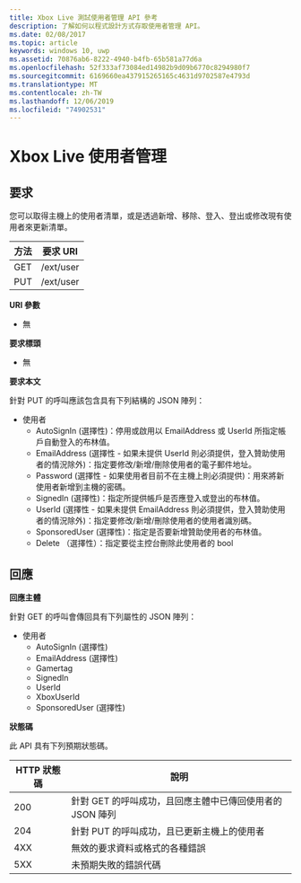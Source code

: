 ```yaml
---
title: Xbox Live 測試使用者管理 API 參考
description: 了解如何以程式設計方式存取使用者管理 API。
ms.date: 02/08/2017
ms.topic: article
keywords: windows 10, uwp
ms.assetid: 70876ab6-8222-4940-b4fb-65b581a77d6a
ms.openlocfilehash: 52f333af73084ed14982b9d09b6770c8294980f7
ms.sourcegitcommit: 6169660ea437915265165c4631d9702587e4793d
ms.translationtype: MT
ms.contentlocale: zh-TW
ms.lasthandoff: 12/06/2019
ms.locfileid: "74902531"
---
```

# <a name="xbox-live-user-management"></a>Xbox Live 使用者管理

## <a name="request"></a>要求

您可以取得主機上的使用者清單，或是透過新增、移除、登入、登出或修改現有使用者來更新清單。

| 方法        | 要求 URI     | 
| ------------- |-----------------|
| GET           | /ext/user |
| PUT           | /ext/user |


**URI 參數**

* 無

**要求標頭**

* 無

**要求本文**

針對 PUT 的呼叫應該包含具有下列結構的 JSON 陣列：

* 使用者
  * AutoSignIn (選擇性)：停用或啟用以 EmailAddress 或 UserId 所指定帳戶自動登入的布林值。
  * EmailAddress (選擇性 - 如果未提供 UserId 則必須提供，登入贊助使用者的情況除外)：指定要修改/新增/刪除使用者的電子郵件地址。
  * Password (選擇性 - 如果使用者目前不在主機上則必須提供)：用來將新使用者新增到主機的密碼。
  * SignedIn (選擇性)：指定所提供帳戶是否應登入或登出的布林值。
  * UserId (選擇性 - 如果未提供 EmailAddress 則必須提供，登入贊助使用者的情況除外)：指定要修改/新增/刪除使用者的使用者識別碼。
  * SponsoredUser (選擇性)：指定是否要新增贊助使用者的布林值。
  * Delete （選擇性）：指定要從主控台刪除此使用者的 bool

## <a name="response"></a>回應

**回應主體**

針對 GET 的呼叫會傳回具有下列屬性的 JSON 陣列：

* 使用者
  * AutoSignIn (選擇性)
  * EmailAddress (選擇性)
  * Gamertag
  * SignedIn
  * UserId
  * XboxUserId
  * SponsoredUser (選擇性)
  
**狀態碼**

此 API 具有下列預期狀態碼。

| HTTP 狀態碼   | 說明     | 
| ------------------ |-----------------|
| 200                | 針對 GET 的呼叫成功，且回應主體中已傳回使用者的 JSON 陣列 |
| 204                | 針對 PUT 的呼叫成功，且已更新主機上的使用者 |
| 4XX                | 無效的要求資料或格式的各種錯誤 |
| 5XX                | 未預期失敗的錯誤代碼 |
